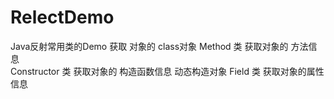 # RelectDemo
Java反射常用类的Demo
获取 对象的 class对象
Method 类  获取对象的 方法信息  
Constructor 类 获取对象的 构造函数信息  动态构造对象
Field 类 获取对象的属性信息  

